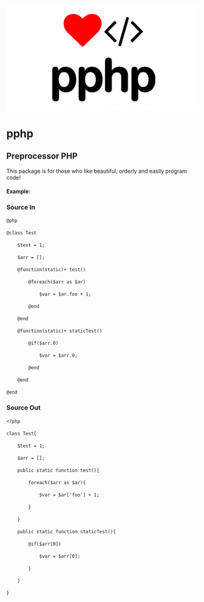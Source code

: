 <p align="center"><img src="https://github.com/silverreve23/pphp/blob/master/system/image/pphp.png"></p>

# pphp

## Preprocessor PHP

This package is for those who like beautiful, orderly and easily program code!

#### Example:

### Source In

```
@php

@class Test

    $test = 1;

    $arr = [];

	@function(static)+ test()

		@foreach($arr as $ar)

			$var = $ar.foo + 1;

		@end

	@end

	@function(static)+ staticTest()

		@if($arr.0)

			$var = $arr.0;

		@end

	@end

@end

```

### Source Out

```
<?php

class Test{

    $test = 1;

    $arr = [];

	public static function test(){

		foreach($arr as $ar){

			$var = $ar['foo'] + 1;

		}

	}

	public static function staticTest(){

		@if($arr[0])

			$var = $arr[0];

		}

	}

}

```
